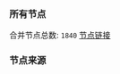 ### 所有节点
合并节点总数: `1840`
[节点链接](https://raw.githubusercontent.com/rzhy1/11/master/sub/sub_merge_base64.txt)

### 节点来源